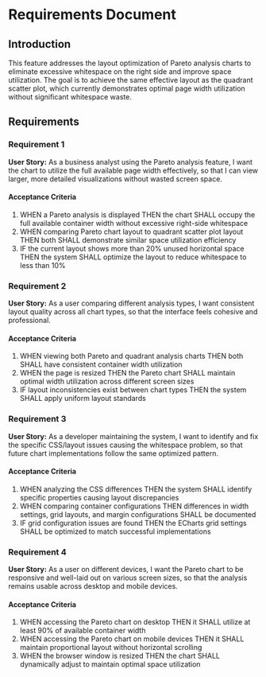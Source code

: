 # Requirements Document

## Introduction

This feature addresses the layout optimization of Pareto analysis charts to eliminate excessive whitespace on the right side and improve space utilization. The goal is to achieve the same effective layout as the quadrant scatter plot, which currently demonstrates optimal page width utilization without significant whitespace waste.

## Requirements

### Requirement 1

**User Story:** As a business analyst using the Pareto analysis feature, I want the chart to utilize the full available page width effectively, so that I can view larger, more detailed visualizations without wasted screen space.

#### Acceptance Criteria

1. WHEN a Pareto analysis is displayed THEN the chart SHALL occupy the full available container width without excessive right-side whitespace
2. WHEN comparing Pareto chart layout to quadrant scatter plot layout THEN both SHALL demonstrate similar space utilization efficiency
3. IF the current layout shows more than 20% unused horizontal space THEN the system SHALL optimize the layout to reduce whitespace to less than 10%

### Requirement 2

**User Story:** As a user comparing different analysis types, I want consistent layout quality across all chart types, so that the interface feels cohesive and professional.

#### Acceptance Criteria

1. WHEN viewing both Pareto and quadrant analysis charts THEN both SHALL have consistent container width utilization
2. WHEN the page is resized THEN the Pareto chart SHALL maintain optimal width utilization across different screen sizes
3. IF layout inconsistencies exist between chart types THEN the system SHALL apply uniform layout standards

### Requirement 3

**User Story:** As a developer maintaining the system, I want to identify and fix the specific CSS/layout issues causing the whitespace problem, so that future chart implementations follow the same optimized pattern.

#### Acceptance Criteria

1. WHEN analyzing the CSS differences THEN the system SHALL identify specific properties causing layout discrepancies
2. WHEN comparing container configurations THEN differences in width settings, grid layouts, and margin configurations SHALL be documented
3. IF grid configuration issues are found THEN the ECharts grid settings SHALL be optimized to match successful implementations

### Requirement 4

**User Story:** As a user on different devices, I want the Pareto chart to be responsive and well-laid out on various screen sizes, so that the analysis remains usable across desktop and mobile devices.

#### Acceptance Criteria

1. WHEN accessing the Pareto chart on desktop THEN it SHALL utilize at least 90% of available container width
2. WHEN accessing the Pareto chart on mobile devices THEN it SHALL maintain proportional layout without horizontal scrolling
3. WHEN the browser window is resized THEN the chart SHALL dynamically adjust to maintain optimal space utilization